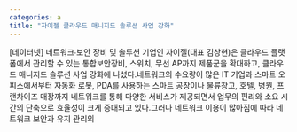 ```yaml
---
categories: a
title: "자이젤 클라우드 매니지드 솔루션 사업 강화"
---
```

[데이터넷] 네트워크∙보안 장비 및 솔루션 기업인 자이젤(대표 김상현)은 클라우드 플랫폼에서 관리할 수 있는 통합보안장비, 스위치, 무선 AP까지 제품군을 확대하고, 클라우드 매니지드 솔루션 사업 강화에 나섰다.네트워크의 수요량이 많은 IT 기업과 스마트 오피스에서부터 자동화 로봇, PDA를 사용하는 스마트 공장이나 물류창고, 호텔, 병원, 프랜차이즈 매장까지 네트워크를 통해 다양한 서비스가 제공되면서 업무의 편리와 소요 시간의 단축으로 효율성이 크게 증대되고 있다.그러나 네트워크 이용이 많아짐에 따라 네트워크 보안과 유지 관리의